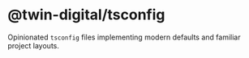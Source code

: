 # @twin-digital/tsconfig

Opinionated `tsconfig` files implementing modern defaults and familiar project layouts.
